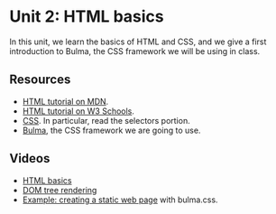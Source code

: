 # Unit 2: HTML basics

In this unit, we learn the basics of HTML and CSS, and we give a first introduction to Bulma, the CSS framework we will be using in class. 

## Resources

* [HTML tutorial on MDN](https://developer.mozilla.org/en-US/docs/Learn/Getting_started_with_the_web/HTML_basics).
* [HTML tutorial on W3 Schools](https://www.w3schools.com/html/).
* [CSS](https://en.wikipedia.org/wiki/CSS).  In particular, read the selectors portion.  
* [Bulma](https://bulma.io), the CSS framework we are going to use. 

## Videos

* [HTML basics](https://drive.google.com/file/d/1aA26mkEY7oVsB8A-qjzZdzyUn7RPC9Ev/view?usp=sharing)
* [DOM tree rendering](https://drive.google.com/file/d/1Yx037kSlz1YVdcPRXbH4EbI1de9DGtud/view?usp=sharing)
* [Example: creating a static web page](https://drive.google.com/file/d/1wiB2kubpR18dUPwLSJdug7vmHKdF-56o/view?usp=sharing) with bulma.css. 

